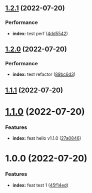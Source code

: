 ## [1.2.1](https://github.com/yikoyu/pnpm-renovate-demo/compare/v1.2.0...v1.2.1) (2022-07-20)


### Performance

* **index:** test perf ([4dd5542](https://github.com/yikoyu/pnpm-renovate-demo/commit/4dd5542e54ad1c701b5704190d2763e3eb5c22cc))

## [1.2.0](https://github.com/yikoyu/pnpm-renovate-demo/compare/v1.1.1...v1.2.0) (2022-07-20)


### Performance

* **index:** test refactor ([89bc6d3](https://github.com/yikoyu/pnpm-renovate-demo/commit/89bc6d3415f534b96e08378e6df538cdeaf2aa0f))

## [1.1.1](https://github.com/yikoyu/pnpm-renovate-demo/compare/v1.1.0...v1.1.1) (2022-07-20)

# [1.1.0](https://github.com/yikoyu/pnpm-renovate-demo/compare/v1.0.0...v1.1.0) (2022-07-20)


### Features

* **index:** feat hello v1.1.0 ([27a0846](https://github.com/yikoyu/pnpm-renovate-demo/commit/27a08466d9b765ba77a72376a6d64fc0bf9aa792))

# 1.0.0 (2022-07-20)


### Features

* **index:** feat test 1 ([45f14ed](https://github.com/yikoyu/pnpm-renovate-demo/commit/45f14ed42ab5ad3b830ddb7981dacfe7a05cc389))
